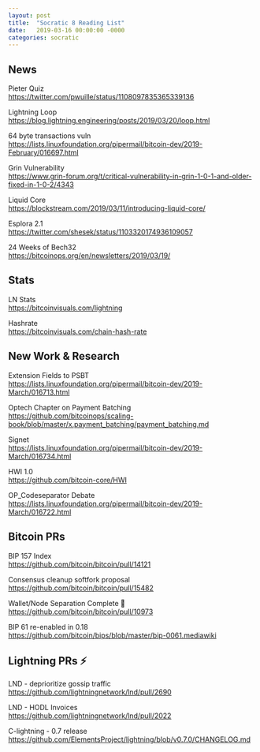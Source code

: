 ```yaml
---
layout: post
title:  "Socratic 8 Reading List"
date:   2019-03-16 00:00:00 -0000
categories: socratic
---
```


## News

Pieter Quiz  
<https://twitter.com/pwuille/status/1108097835365339136>

Lightning Loop  
<https://blog.lightning.engineering/posts/2019/03/20/loop.html>

64 byte transactions vuln  
<https://lists.linuxfoundation.org/pipermail/bitcoin-dev/2019-February/016697.html>

Grin Vulnerability  
<https://www.grin-forum.org/t/critical-vulnerability-in-grin-1-0-1-and-older-fixed-in-1-0-2/4343>

Liquid Core  
<https://blockstream.com/2019/03/11/introducing-liquid-core/>

Esplora 2.1  
<https://twitter.com/shesek/status/1103320174936109057>

24 Weeks of Bech32  
<https://bitcoinops.org/en/newsletters/2019/03/19/>


## Stats

LN Stats  
<https://bitcoinvisuals.com/lightning>

Hashrate  
<https://bitcoinvisuals.com/chain-hash-rate>


## New Work & Research

Extension Fields to PSBT  
<https://lists.linuxfoundation.org/pipermail/bitcoin-dev/2019-March/016713.html>

Optech Chapter on Payment Batching  
<https://github.com/bitcoinops/scaling-book/blob/master/x.payment_batching/payment_batching.md>

Signet  
<https://lists.linuxfoundation.org/pipermail/bitcoin-dev/2019-March/016734.html>

HWI 1.0  
<https://github.com/bitcoin-core/HWI>

OP_Codeseparator Debate  
<https://lists.linuxfoundation.org/pipermail/bitcoin-dev/2019-March/016722.html>


## Bitcoin PRs

BIP 157 Index  
<https://github.com/bitcoin/bitcoin/pull/14121>

Consensus cleanup softfork proposal  
<https://github.com/bitcoin/bitcoin/pull/15482>

Wallet/Node Separation Complete 🎉  
<https://github.com/bitcoin/bitcoin/pull/10973>

BIP 61 re-enabled in 0.18  
<https://github.com/bitcoin/bips/blob/master/bip-0061.mediawiki>


## Lightning PRs ⚡

LND - deprioritize gossip traffic  
<https://github.com/lightningnetwork/lnd/pull/2690>

LND - HODL Invoices  
<https://github.com/lightningnetwork/lnd/pull/2022>

C-lightning - 0.7 release  
<https://github.com/ElementsProject/lightning/blob/v0.7.0/CHANGELOG.md>


